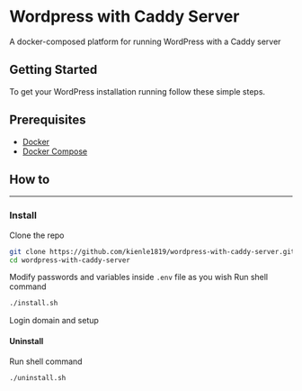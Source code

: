 # Wordpress with Caddy Server 
 A docker-composed platform for running WordPress with a Caddy server

## Getting Started

To get your WordPress installation running follow these simple steps.

## Prerequisites

* [Docker](https://www.docker.com/)
* [Docker Compose](https://docs.docker.com/compose/)


## How to
---
### Install

Clone the repo
  ```sh
git clone https://github.com/kienle1819/wordpress-with-caddy-server.git
cd wordpress-with-caddy-server
  ```  
Modify passwords and variables inside ```.env``` file as you wish
Run shell command
```sh
./install.sh
```
Login domain and setup

#### Uninstall
Run shell command
```sh
./uninstall.sh
```
